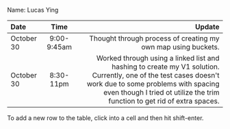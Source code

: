 Name: Lucas Ying

| Date       |    Time     |                                                                                                                                                                                                                                Update |
|:-----------|:-----------:|--------------------------------------------------------------------------------------------------------------------------------------------------------------------------------------------------------------------------------------:|
| October 30 | 9:00-9:45am |                                                                                                                                                                         Thought through process of creating my own map using buckets. |
| October 30 |  8:30-11pm  | Worked through using a linked list and hashing to create my V1 solution. Currently, one of the test cases doesn't work due to some problems with spacing even though I tried ot utilize the trim function to get rid of extra spaces. |


To add a new row to the table, click into a cell and then hit shift-enter.